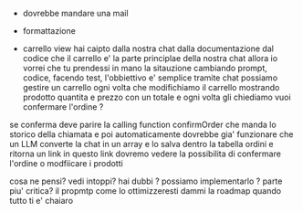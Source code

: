 - dovrebbe mandare una mail
- formattazione

- carrello view
  hai caipto dalla nostra chat dalla documentazione dal codice
  che il carrello e' la parte principlae della nostra chat
  allora io vorrei che tu prendessi in mano la sitauzione
  cambiando prompt, codice, facendo test, l'obbiettivo e' semplice
  tramite chat possiamo gestire un carrello ogni volta che modifichiamo il carrello mostrando prodotto quantita e prezzo con un totale
  e ogni volta gli chiediamo vuoi confermare l'ordine ?

se conferma deve parire la calling function confirmOrder che manda lo storico della chiamata e poi automaticamente dovrebbe gia' funzionare che un LLM converte la chat in un array e lo salva dentro la tabella ordini e ritorna un link
in questo link dovremo vedere la possibilita di confermare l'ordine
o modfiicare i prodotti

cosa ne pensi?
vedi intoppi?
hai dubbi ?
possiamo implementarlo ?
parte piu' critica?
il propmtp come lo ottimizzeresti
dammi la roadmap quando tutto ti e' chaiaro
